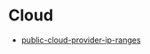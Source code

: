 # Cloud

- [public-cloud-provider-ip-ranges](https://github.com/tobilg/public-cloud-provider-ip-ranges/tree/main)
